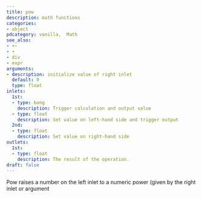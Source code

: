 ```yaml
---
title: pow
description: math functions
categories:
- object
pdcategory: vanilla,  Math
see_also:
- +~
- +
- div
- expr
arguments:
- description: initialize value of right inlet 
  default: 0
  type: float
inlets:
  1st:
  - type: bang
    description: Trigger calculation and output value
  - type: float
    description: Set value on left-hand side and trigger output
  2nd:
  - type: float
    description: Set value on right-hand side
outlets:
  1st:
  - type: float
    description: The result of the operation.
draft: false
---
```

Pow raises a number on the left inlet to a numeric power (given by the right inlet or argument
